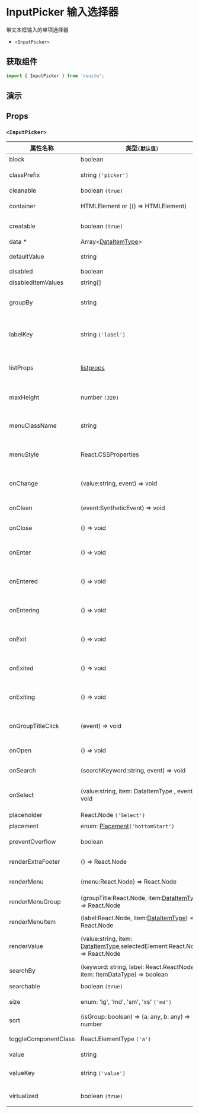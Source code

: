 # InputPicker 输入选择器

带文本框输入的单项选择器

- `<InputPicker>`

## 获取组件

```js
import { InputPicker } from 'rsuite';
```

## 演示

<!--{demo}-->

## Props

### `<InputPicker>`

| 属性名称             | 类型`(默认值)`                                                                        | 描述                                   |
| -------------------- | ------------------------------------------------------------------------------------- | -------------------------------------- |
| block                | boolean                                                                               | 堵塞整行                               |
| classPrefix          | string `('picker')`                                                                   | 组件 CSS 类的前缀                      |
| cleanable            | boolean `(true)`                                                                      | 可以清除                               |
| container            | HTMLElement or (() => HTMLElement)                                                    | 设置渲染的容器                         |
| creatable            | boolean `(true)`                                                                      | 设置可以新建选项                       |
| data \*              | Array&lt;[DataItemType](#types)&gt;                                                   | 组件数据                               |
| defaultValue         | string                                                                                | 设置默认值 `非受控`                    |
| disabled             | boolean                                                                               | 禁用组件                               |
| disabledItemValues   | string[]                                                                              | 禁用选项                               |
| groupBy              | string                                                                                | 设置分组条件在 `data` 中的 `key`       |
| labelKey             | string `('label')`                                                                    | 设置选项显示内容在 `data` 中的 `key`   |
| listProps            | [listprops]                                                                           | `react-virtualized` 中 List 的相关属性 |
| maxHeight            | number `(320)`                                                                        | 设置 Dropdown 的最大高度               |
| menuClassName        | string                                                                                | 应用于菜单 DOM 节点的 css class        |
| menuStyle            | React.CSSProperties                                                                   | 应用于菜单 DOM 节点的 style            |
| onChange             | (value:string, event) => void                                                         | `value` 发生改变时的回调函数           |
| onClean              | (event:SyntheticEvent) => void                                                        | 值清理时触发回调                       |
| onClose              | () => void                                                                            | 关闭回调函数                           |
| onEnter              | () => void                                                                            | 显示前动画过渡的回调函数               |
| onEntered            | () => void                                                                            | 显示后动画过渡的回调函数               |
| onEntering           | () => void                                                                            | 显示中动画过渡的回调函数               |
| onExit               | () => void                                                                            | 退出前动画过渡的回调函数               |
| onExited             | () => void                                                                            | 退出后动画过渡的回调函数               |
| onExiting            | () => void                                                                            | 退出中动画过渡的回调函数               |
| onGroupTitleClick    | (event) => void                                                                       | 点击分组标题的回调函数                 |
| onOpen               | () => void                                                                            | 打开回调函数                           |
| onSearch             | (searchKeyword:string, event) => void                                                 | 搜索的回调函数                         |
| onSelect             | (value:string, item: DataItemType , event) => void                                    | 选项被点击选择后的回调函数             |
| placeholder          | React.Node `('Select')`                                                               | 占位符                                 |
| placement            | enum: [Placement](#types)`('bottomStart')`                                            | 位置                                   |
| preventOverflow      | boolean                                                                               | 防止浮动元素溢出                       |
| renderExtraFooter    | () => React.Node                                                                      | 自定义页脚内容                         |
| renderMenu           | (menu:React.Node) => React.Node                                                       | 自定义渲染菜单列表                     |
| renderMenuGroup      | (groupTitle:React.Node, item:[DataItemType](#types)) => React.Node                    | 自定义渲染选项组                       |
| renderMenuItem       | (label:React.Node, item:[DataItemType](#types)) => React.Node                         | 自定义渲染选项                         |
| renderValue          | (value:string, item: [DataItemType](#types),selectedElement:React.Node) => React.Node | 自定义渲染被选中的选项                 |
| searchBy             | (keyword: string, label: React.ReactNode, item: ItemDataType) => boolean              | 自定义搜索规则                         |
| searchable           | boolean `(true)`                                                                      | 可以搜索                               |
| size                 | enum: 'lg', 'md', 'sm', 'xs' `('md')`                                                 | 设置组件尺寸                           |
| sort                 | (isGroup: boolean) => (a: any, b: any) => number                                      | 对选项排序                             |
| toggleComponentClass | React.ElementType `('a')`                                                             | 为组件自定义元素类型                   |
| value                | string                                                                                | 设置值 `受控`,                         |
| valueKey             | string `('value')`                                                                    | 设置选项值在 `data` 中的 `key`         |
| virtualized          | boolean `(true)`                                                                      | 是否开启虚拟列表                       |

[listprops]: https://github.com/bvaughn/react-virtualized/blob/master/docs/List.md#prop-types
